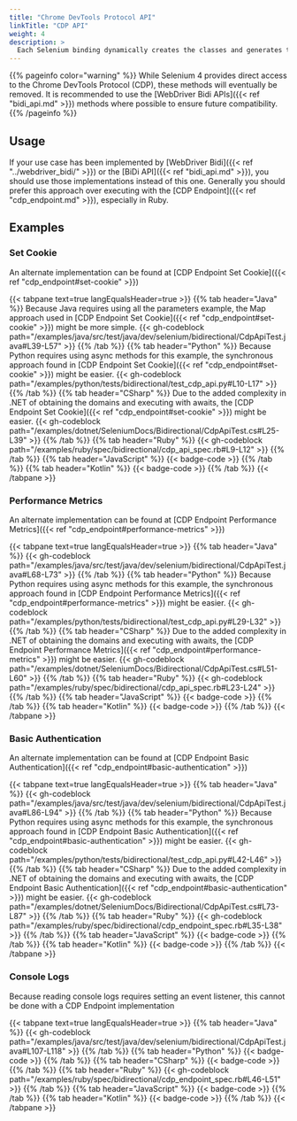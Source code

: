 ```yaml
---
title: "Chrome DevTools Protocol API"
linkTitle: "CDP API"
weight: 4
description: >
  Each Selenium binding dynamically creates the classes and generates the methods for each new version of Chrome.
---
```


{{% pageinfo color="warning" %}}
While Selenium 4 provides direct access to the Chrome DevTools Protocol (CDP), these
methods will eventually be removed. It is recommended to use the [WebDriver Bidi APIs]({{< ref "bidi_api.md" >}}) 
methods where possible to ensure future compatibility.
{{% /pageinfo %}}

## Usage

If your use case has been implemented by [WebDriver Bidi]({{< ref "../webdriver_bidi/" >}}) or
the [BiDi API]({{< ref "bidi_api.md" >}}), you should use those implementations instead of this one.
Generally you should prefer this approach over executing with the [CDP Endpoint]({{< ref "cdp_endpoint.md" >}}),
especially in Ruby.


## Examples

### Set Cookie

An alternate implementation can be found at [CDP Endpoint Set Cookie]({{< ref "cdp_endpoint#set-cookie" >}})

{{< tabpane text=true langEqualsHeader=true >}}
{{% tab header="Java" %}}
Because Java requires using all the parameters example, the Map approach used in
[CDP Endpoint Set Cookie]({{< ref "cdp_endpoint#set-cookie" >}}) might be more simple.
{{< gh-codeblock path="/examples/java/src/test/java/dev/selenium/bidirectional/CdpApiTest.java#L39-L57" >}}
{{% /tab %}}
{{% tab header="Python" %}}
Because Python requires using async methods for this example, the synchronous approach found in
[CDP Endpoint Set Cookie]({{< ref "cdp_endpoint#set-cookie" >}}) might be easier.
{{< gh-codeblock path="/examples/python/tests/bidirectional/test_cdp_api.py#L10-L17" >}}
{{% /tab %}}
{{% tab header="CSharp" %}}
Due to the added complexity in .NET of obtaining the domains and executing with awaits, the
[CDP Endpoint Set Cookie]({{< ref "cdp_endpoint#set-cookie" >}}) might be easier.
{{< gh-codeblock path="/examples/dotnet/SeleniumDocs/Bidirectional/CdpApiTest.cs#L25-L39" >}}
{{% /tab %}}
{{% tab header="Ruby" %}}
{{< gh-codeblock path="/examples/ruby/spec/bidirectional/cdp_api_spec.rb#L9-L12" >}}
{{% /tab %}}
{{% tab header="JavaScript" %}}
{{< badge-code >}}
{{% /tab %}}
{{% tab header="Kotlin" %}}
{{< badge-code >}}
{{% /tab %}}
{{< /tabpane >}}

### Performance Metrics

An alternate implementation can be found at [CDP Endpoint Performance Metrics]({{< ref "cdp_endpoint#performance-metrics" >}})

{{< tabpane text=true langEqualsHeader=true >}}
{{% tab header="Java" %}}
{{< gh-codeblock path="/examples/java/src/test/java/dev/selenium/bidirectional/CdpApiTest.java#L68-L73" >}}
{{% /tab %}}
{{% tab header="Python" %}}
Because Python requires using async methods for this example, the synchronous approach found in
[CDP Endpoint Performance Metrics]({{< ref "cdp_endpoint#performance-metrics" >}}) might be easier.
{{< gh-codeblock path="/examples/python/tests/bidirectional/test_cdp_api.py#L29-L32" >}}
{{% /tab %}}
{{% tab header="CSharp" %}}
Due to the added complexity in .NET of obtaining the domains and executing with awaits, the
[CDP Endpoint Performance Metrics]({{< ref "cdp_endpoint#performance-metrics" >}}) might be easier.
{{< gh-codeblock path="/examples/dotnet/SeleniumDocs/Bidirectional/CdpApiTest.cs#L51-L60" >}}
{{% /tab %}}
{{% tab header="Ruby" %}}
{{< gh-codeblock path="/examples/ruby/spec/bidirectional/cdp_api_spec.rb#L23-L24" >}}
{{% /tab %}}
{{% tab header="JavaScript" %}}
{{< badge-code >}}
{{% /tab %}}
{{% tab header="Kotlin" %}}
{{< badge-code >}}
{{% /tab %}}
{{< /tabpane >}}

### Basic Authentication

An alternate implementation can be found at 
[CDP Endpoint Basic Authentication]({{< ref "cdp_endpoint#basic-authentication" >}})

{{< tabpane text=true langEqualsHeader=true >}}
{{% tab header="Java" %}}
{{< gh-codeblock path="/examples/java/src/test/java/dev/selenium/bidirectional/CdpApiTest.java#L86-L94" >}}
{{% /tab %}}
{{% tab header="Python" %}}
Because Python requires using async methods for this example, the synchronous approach found in
[CDP Endpoint Basic Authentication]({{< ref "cdp_endpoint#basic-authentication" >}}) might be easier.
{{< gh-codeblock path="/examples/python/tests/bidirectional/test_cdp_api.py#L42-L46" >}}
{{% /tab %}}
{{% tab header="CSharp" %}}
Due to the added complexity in .NET of obtaining the domains and executing with awaits, the
[CDP Endpoint Basic Authentication]({{< ref "cdp_endpoint#basic-authentication" >}}) might be easier.
{{< gh-codeblock path="/examples/dotnet/SeleniumDocs/Bidirectional/CdpApiTest.cs#L73-L87" >}}
{{% /tab %}}
{{% tab header="Ruby" %}}
{{< gh-codeblock path="/examples/ruby/spec/bidirectional/cdp_endpoint_spec.rb#L35-L38" >}}
{{% /tab %}}
{{% tab header="JavaScript" %}}
{{< badge-code >}}
{{% /tab %}}
{{% tab header="Kotlin" %}}
{{< badge-code >}}
{{% /tab %}}
{{< /tabpane >}}

### Console Logs

Because reading console logs requires setting an event listener,
this cannot be done with a CDP Endpoint implementation

{{< tabpane text=true langEqualsHeader=true >}}
{{% tab header="Java" %}}
{{< gh-codeblock path="/examples/java/src/test/java/dev/selenium/bidirectional/CdpApiTest.java#L107-L118" >}}
{{% /tab %}}
{{% tab header="Python" %}}
{{< badge-code >}}
{{% /tab %}}
{{% tab header="CSharp" %}}
{{< badge-code >}}
{{% /tab %}}
{{% tab header="Ruby" %}}
{{< gh-codeblock path="/examples/ruby/spec/bidirectional/cdp_endpoint_spec.rb#L46-L51" >}}
{{% /tab %}}
{{% tab header="JavaScript" %}}
{{< badge-code >}}
{{% /tab %}}
{{% tab header="Kotlin" %}}
{{< badge-code >}}
{{% /tab %}}
{{< /tabpane >}}
